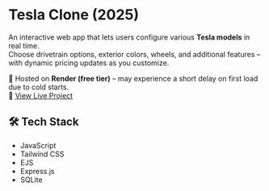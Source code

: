 # Tesla Clone (2025)

An interactive web app that lets users configure various **Tesla models** in real time.  
Choose drivetrain options, exterior colors, wheels, and additional features – with dynamic pricing updates as you customize.

🚀 Hosted on **Render (free tier)** – may experience a short delay on first load due to cold starts.  
🔗 [View Live Project](https://tesla-clone-ok3b.onrender.com)

## 🛠️ Tech Stack
- JavaScript  
- Tailwind CSS
- EJS 
- Express.js  
- SQLite  

